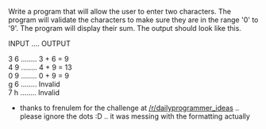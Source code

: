 <div class="md"><p>Write a program that will allow the user to enter two characters. The program will validate the characters to make sure they are in the range '0' to '9'. The program will display their sum. The output should look like this.</p>
<p>INPUT .... OUTPUT</p>
<p>3 6 ........ 3 + 6 = 9<br/>
4 9 ........      4 + 9 = 13<br/>
0 9 ........ 0 + 9 = 9<br/>
g 6 ........ Invalid<br/>
7 h ........ Invalid</p>
<ul>
<li>thanks to frenulem for the challenge at <a href="/r/dailyprogrammer_ideas">/r/dailyprogrammer_ideas</a> .. please ignore the dots :D .. it was messing with the formatting actually</li>
</ul>
</div>
